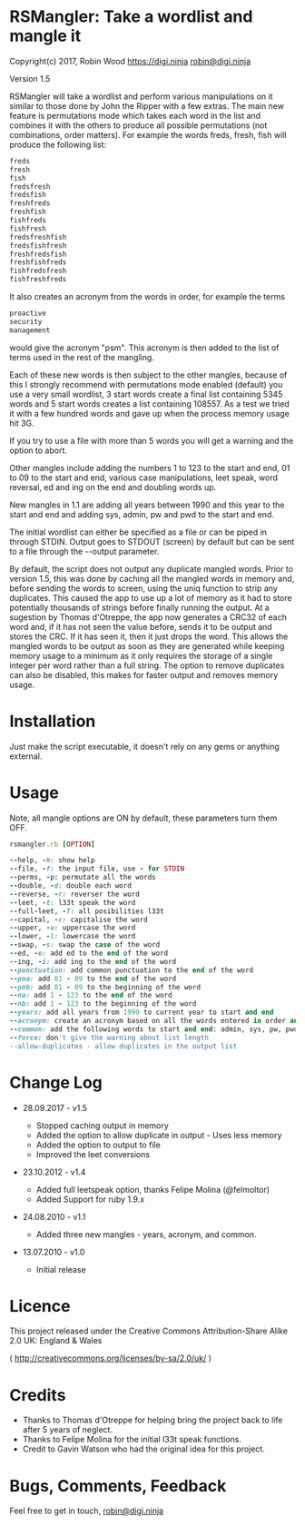 RSMangler: Take a wordlist and mangle it
========================================

Copyright(c) 2017, Robin Wood https://digi.ninja <robin@digi.ninja>

Version 1.5

RSMangler will take a wordlist and perform various manipulations on it similar
to those done by John the Ripper with a few extras. The main new feature is
permutations mode which takes each word in the list and combines it with the
others to produce all possible permutations (not combinations, order matters).
For example the words freds, fresh, fish will produce the following list:

```bash
freds
fresh
fish
fredsfresh
fredsfish
freshfreds
freshfish
fishfreds
fishfresh
fredsfreshfish
fredsfishfresh
freshfredsfish
freshfishfreds
fishfredsfresh
fishfreshfreds
```

It also creates an acronym from the words in order, for example the terms
```bash
proactive
security
management
```
would give the acronym "psm". This acronym is then added to the list of terms used
in the rest of the mangling.

Each of these new words is then subject to the other mangles, because of this I
strongly recommend with permutations mode enabled (default) you use a very small
wordlist, 3 start words create a final list containing 5345 words and 5 start
words creates a list containing 108557. As a test we tried it with a few hundred
words and gave up when the process memory usage hit 3G.

If you try to use a file with more than 5 words you will get a warning and the
option to abort.

Other mangles include adding the numbers 1 to 123 to the start and end, 01 to 09
to the start and end, various case manipulations, leet speak, word reversal, ed
and ing on the end and doubling words up.

New mangles in 1.1 are adding all years between 1990 and this year to the start
and end and adding sys, admin, pw and pwd to the start and end.

The initial wordlist can either be specified as a file or can be piped in
through STDIN. Output goes to STDOUT (screen) by default but can be sent
to a file through the --output parameter.

By default, the script does not output any duplicate mangled words. Prior to
version 1.5, this was done by caching all the mangled words in memory and, 
before sending the words to screen, using the uniq function to strip any
duplicates. This caused the app to use up a lot of memory as it had to store
potentially thousands of strings before finally running the output. At a
sugestion by Thomas d'Otreppe, the app now generates a CRC32 of each word and,
if it has not seen the value before, sends it to be output and stores the CRC.
If it has seen it, then it just drops the word. This allows the mangled words
to be output as soon as they are generated while keeping memory usage to a
minimum as it only requires the storage of a single integer per word rather
than a full string. The option to remove duplicates can also be disabled,
this makes for faster output and removes memory usage.

Installation
============

Just make the script executable, it doesn't rely on any gems or anything
external.

Usage
=====

Note, all mangle options are ON by default, these parameters turn them OFF.

```ruby
rsmangler.rb [OPTION]

--help, -h: show help
--file, -f: the input file, use - for STDIN
--perms, -p: permutate all the words
--double, -d: double each word
--reverse, -r: reverser the word
--leet, -t: l33t speak the word
--full-leet, -T: all posibilities l33t
--capital, -c: capitalise the word
--upper, -u: uppercase the word
--lower, -l: lowercase the word
--swap, -s: swap the case of the word
--ed, -e: add ed to the end of the word
--ing, -i: add ing to the end of the word
--punctuation: add common punctuation to the end of the word
--pna: add 01 - 09 to the end of the word
--pnb: add 01 - 09 to the beginning of the word
--na: add 1 - 123 to the end of the word
--nb: add 1 - 123 to the beginning of the word
--years: add all years from 1990 to current year to start and end
--acronym: create an acronym based on all the words entered in order and add to word list
--common: add the following words to start and end: admin, sys, pw, pwd
--force: don't give the warning about list length
--allow-duplicates - allow duplicates in the output list

```

Change Log
==========

- 28.09.2017 - v1.5
  - Stopped caching output in memory
  - Added the option to allow duplicate in output - Uses less memory
  - Added the option to output to file
  - Improved the leet conversions

- 23.10.2012 - v1.4
  - Added full leetspeak option, thanks Felipe Molina (@felmoltor)  
  - Added Support for ruby 1.9.x

- 24.08.2010 - v1.1
  - Added three new mangles - years, acronym, and common.

- 13.07.2010 - v1.0
  - Initial release

Licence
=======

This project released under the Creative Commons Attribution-Share Alike 2.0
UK: England & Wales

( http://creativecommons.org/licenses/by-sa/2.0/uk/ )

Credits
=======

- Thanks to Thomas d'Otreppe for helping bring the project back to life after 5
years of neglect.
- Thanks to Felipe Molina for the initial l33t speak functions.
- Credit to Gavin Watson who had the original idea for this project.

Bugs, Comments, Feedback
========================

Feel free to get in touch, robin@digi.ninja